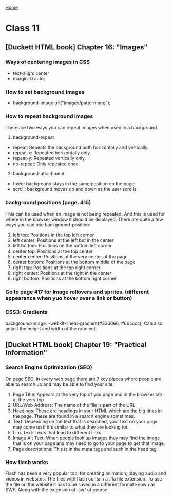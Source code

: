 [Home](README.md)

# Class 11
## [Duckett HTML book] Chapter 16: "Images"

### Ways of centering images in CSS
- text-align: center
- margin: 0 auto;
### How to set background images
- background-image url("images/pattern.png");
### How to repeat background images 
There are two ways you can repeat images when used in a background
1. background-repeat 
* repeat: Repeats the background both horizontally and vertically.
* repeat-x: Repeated horizontally only.
* repeat-y: Repeated vertically only. 
* no-repeat: Only repeated once.
2. background-attachment
* fixed: background stays in the same position on the page
* scroll: background moves up and down as the user scrolls
### background positions (page. 415)
This can be used when an image is not being repeated. And this is used for where in the browser window it should be displayed. There are quite a few ways you can use background-position:
1. left top: Positions in the top left corner
2. left center: Positions at the left but in the center
3. left bottom: Positions on the bottom left corner
4. center top: Positions at the top center
5. center center: Positions at the very center of the page
6. center bottom: Positions at the bottom middle of the page
7. right top: Positions at the top right corner
8. right center: Positions at the right in the center
9. right bottom: Positions at the bottom right corner
### Go to page 417  for Image rollovers and sprites. (different appearance when yuo hover over a link or button)
### CSS3: Gradients
background-image. 
-webkit-linear-gradient(#336666, #66cccc);
Can also adjust the height and width of the gradient. 


## [Ducket HTML book] Chapter 19: "Practical Information"
### Search Engine Optimization (SEO)
On page SEO, in every web page there are 7 key places where people are able to search up and may be able to find your site.
1. Page Title: Appears at the very top of you page and in the browser tab at the very top
2. URL/Web Address: The name of the file is part of the URL
3. Headings: These are headings in your HTML which are the big titles in the page. These are found in a search engine sometimes.
4. Text: Depending on the text that is searched, your text on your page may come up if it's similar to what they are looking for. 
5. Link Text: Texts that lead to different links.
6. Image Alt Text: When people look up images they may find the image that is on your page and may need to go to your page to get that image.
7. Page descriptions: This is in the meta tags and such in the head tag.
### How flash works
Flash has been a very popular tool for creating animation, playing audio and videos in websites. The files with flash contain a .fla file extension. To use the file on the website it has to be saved in a different format known as SWF. Along with the extension of .swf of course.
